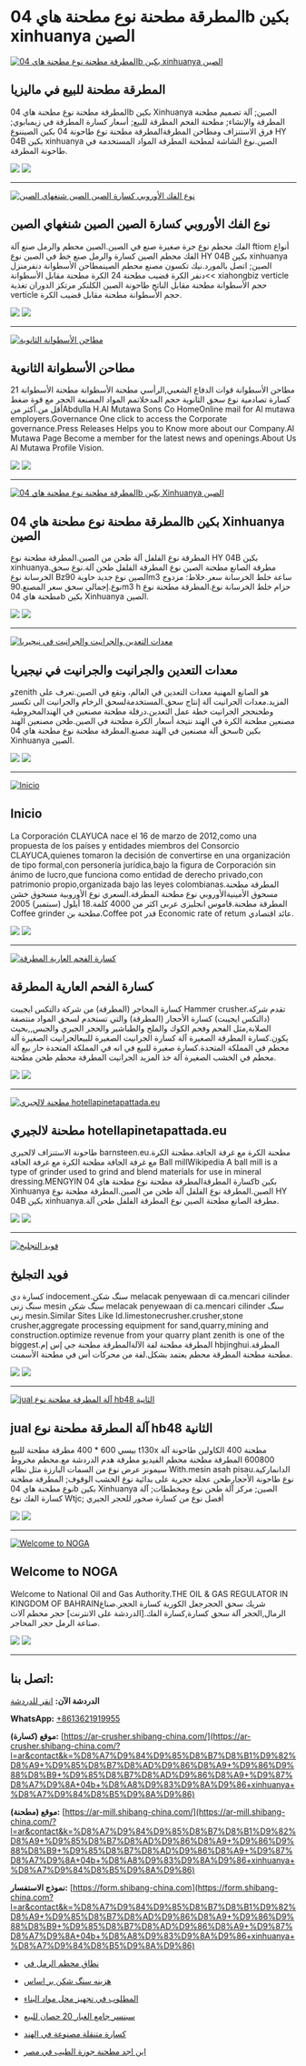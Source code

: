 # المطرقة مطحنة نوع مطحنة هاي 04b بكين xinhuanya الصين

<a href="https://swt.shibang-china.com/?l=ar&img&k=%D8%A7%D9%84%D9%85%D8%B7%D8%B1%D9%82%D8%A9+%D9%85%D8%B7%D8%AD%D9%86%D8%A9+%D9%86%D9%88%D8%B9+%D9%85%D8%B7%D8%AD%D9%86%D8%A9+%D9%87%D8%A7%D9%8A+04b+%D8%A8%D9%83%D9%8A%D9%86+xinhuanya+%D8%A7%D9%84%D8%B5%D9%8A%D9%86" target="_blank">![المطرقة مطحنة نوع مطحنة هاي 04b بكين xinhuanya الصين](http://static.shibang-china.com/all-800x300/796.jpg)</a>

## المطرقة مطحنة للبيع في ماليزيا
المطرقة مطحنة نوع مطحنة هاي 04b بكين Xinhuanya الصين; آلة تصميم مطحنة المطرقة والإنشاء; مطحنة الفحم المطرقة للبيع; أسعار كسارة المطرقة في زيمبابوي; فرق الاستنزاف ومطاحن المطرقةالمطرقة مطحنة نوع طاحونة 04 بكين الصيننوع HY 04B بكين xinhuanya الصين.نوع الشاشة لمطحنة المطرقة المواد المستخدمة في طاحونة المطرقة.


<a href="https://whatsapp.shibangsoft.com/WhatsApp.php" target="_blank" title="WhatsApp">![](http://static.shibang-china.com/icon/whatsapp.png)</a> <a href="https://swt.shibang-china.com/?l=ar&icon&k=%D8%A7%D9%84%D9%85%D8%B7%D8%B1%D9%82%D8%A9+%D9%85%D8%B7%D8%AD%D9%86%D8%A9+%D9%86%D9%88%D8%B9+%D9%85%D8%B7%D8%AD%D9%86%D8%A9+%D9%87%D8%A7%D9%8A+04b+%D8%A8%D9%83%D9%8A%D9%86+xinhuanya+%D8%A7%D9%84%D8%B5%D9%8A%D9%86" target="_blank">![](http://static.shibang-china.com/icon/chat-ar.png)</a>

---

<a href="https://swt.shibang-china.com/?l=ar&img&k=%D8%A7%D9%84%D9%85%D8%B7%D8%B1%D9%82%D8%A9+%D9%85%D8%B7%D8%AD%D9%86%D8%A9+%D9%86%D9%88%D8%B9+%D9%85%D8%B7%D8%AD%D9%86%D8%A9+%D9%87%D8%A7%D9%8A+04b+%D8%A8%D9%83%D9%8A%D9%86+xinhuanya+%D8%A7%D9%84%D8%B5%D9%8A%D9%86" target="_blank">![نوع الفك الأوروبي كسارة الصين الصين شنغهاي الصين](http://static.shibang-china.com/all-800x300/1250.jpg)</a>

## نوع الفك الأوروبي كسارة الصين الصين شنغهاي الصين
الفك محطم نوع جرة صغيرة صنع في الصين.الصين محطم والرمل صنع آلة ftiom أنواع الفك محطم الصين كسارة والرمل صنع خط في الصين نوع HY 04B بكين xinhuanya الصين; اتصل بالمورد.نيك تكسون مصنع محطم الصينمطاحن الأسطوانة دنفرمنزل >>دنفر الكرة قضيب مطحنة 24 الكرة مطحنة مقابل الأسطوانة xiahongbiz verticle حجم الأسطوانة مطحنة مقابل الناتج طاحونة الصين الكلنكر مرتكز الدوران تغذية verticle حجم الأسطوانة مطحنة مقابل قضيب الكرة.


<a href="https://whatsapp.shibangsoft.com/WhatsApp.php" target="_blank" title="WhatsApp">![](http://static.shibang-china.com/icon/whatsapp.png)</a> <a href="https://swt.shibang-china.com/?l=ar&icon&k=%D8%A7%D9%84%D9%85%D8%B7%D8%B1%D9%82%D8%A9+%D9%85%D8%B7%D8%AD%D9%86%D8%A9+%D9%86%D9%88%D8%B9+%D9%85%D8%B7%D8%AD%D9%86%D8%A9+%D9%87%D8%A7%D9%8A+04b+%D8%A8%D9%83%D9%8A%D9%86+xinhuanya+%D8%A7%D9%84%D8%B5%D9%8A%D9%86" target="_blank">![](http://static.shibang-china.com/icon/chat-ar.png)</a>

---

<a href="https://swt.shibang-china.com/?l=ar&img&k=%D8%A7%D9%84%D9%85%D8%B7%D8%B1%D9%82%D8%A9+%D9%85%D8%B7%D8%AD%D9%86%D8%A9+%D9%86%D9%88%D8%B9+%D9%85%D8%B7%D8%AD%D9%86%D8%A9+%D9%87%D8%A7%D9%8A+04b+%D8%A8%D9%83%D9%8A%D9%86+xinhuanya+%D8%A7%D9%84%D8%B5%D9%8A%D9%86" target="_blank">![مطاحن الأسطوانة الثانوية](http://static.shibang-china.com/all-800x300/1101.jpg)</a>

## مطاحن الأسطوانة الثانوية
مطاحن الأسطوانة قوات الدفاع الشعبي,الرأسي مطحنة الأسطوانة مطحنة الأسطوانة 21 كسارة تصادمية نوع سحق الثانوية حجم المدخلاتمم المواد المصنعة الحجر مع قوة ضغط أقل من.أكثر منAbdulla H.Al Mutawa Sons Co HomeOnline mail for Al mutawa employers.Governance One click to access the Corporate governance.Press Releases Helps you to Know more about our Company.Al Mutawa Page Become a member for the latest news and openings.About Us Al Mutawa Profile Vision.


<a href="https://whatsapp.shibangsoft.com/WhatsApp.php" target="_blank" title="WhatsApp">![](http://static.shibang-china.com/icon/whatsapp.png)</a> <a href="https://swt.shibang-china.com/?l=ar&icon&k=%D8%A7%D9%84%D9%85%D8%B7%D8%B1%D9%82%D8%A9+%D9%85%D8%B7%D8%AD%D9%86%D8%A9+%D9%86%D9%88%D8%B9+%D9%85%D8%B7%D8%AD%D9%86%D8%A9+%D9%87%D8%A7%D9%8A+04b+%D8%A8%D9%83%D9%8A%D9%86+xinhuanya+%D8%A7%D9%84%D8%B5%D9%8A%D9%86" target="_blank">![](http://static.shibang-china.com/icon/chat-ar.png)</a>

---

<a href="https://swt.shibang-china.com/?l=ar&img&k=%D8%A7%D9%84%D9%85%D8%B7%D8%B1%D9%82%D8%A9+%D9%85%D8%B7%D8%AD%D9%86%D8%A9+%D9%86%D9%88%D8%B9+%D9%85%D8%B7%D8%AD%D9%86%D8%A9+%D9%87%D8%A7%D9%8A+04b+%D8%A8%D9%83%D9%8A%D9%86+xinhuanya+%D8%A7%D9%84%D8%B5%D9%8A%D9%86" target="_blank">![المطرقة مطحنة نوع مطحنة هاي 04b بكين Xinhuanya الصين](http://static.shibang-china.com/all-800x300/1501.jpg)</a>

## المطرقة مطحنة نوع مطحنة هاي 04b بكين Xinhuanya الصين
المطرقة نوع الفلفل آلة طحن من الصين.المطرقة مطحنة نوع HY 04B بكين xinhuanya.مطرقة الصانع مطحنة الصين نوع المطرقة الفلفل طحن آلة.نوع سحق الخرسانة نوع Bzالصين نوع جديد حاوية 90m3 ساعة خلط الخرسانة سعر.خلاط: مزدوج نوع.إجمالي سحق سعر المصنع.90m3 h حزام خلط الخرسانة نوع.المطرقة مطحنة نوع مطحنة هاي 04b بكين Xinhuanya الصين.


<a href="https://whatsapp.shibangsoft.com/WhatsApp.php" target="_blank" title="WhatsApp">![](http://static.shibang-china.com/icon/whatsapp.png)</a> <a href="https://swt.shibang-china.com/?l=ar&icon&k=%D8%A7%D9%84%D9%85%D8%B7%D8%B1%D9%82%D8%A9+%D9%85%D8%B7%D8%AD%D9%86%D8%A9+%D9%86%D9%88%D8%B9+%D9%85%D8%B7%D8%AD%D9%86%D8%A9+%D9%87%D8%A7%D9%8A+04b+%D8%A8%D9%83%D9%8A%D9%86+xinhuanya+%D8%A7%D9%84%D8%B5%D9%8A%D9%86" target="_blank">![](http://static.shibang-china.com/icon/chat-ar.png)</a>

---

<a href="https://swt.shibang-china.com/?l=ar&img&k=%D8%A7%D9%84%D9%85%D8%B7%D8%B1%D9%82%D8%A9+%D9%85%D8%B7%D8%AD%D9%86%D8%A9+%D9%86%D9%88%D8%B9+%D9%85%D8%B7%D8%AD%D9%86%D8%A9+%D9%87%D8%A7%D9%8A+04b+%D8%A8%D9%83%D9%8A%D9%86+xinhuanya+%D8%A7%D9%84%D8%B5%D9%8A%D9%86" target="_blank">![معدات التعدين والجرانيت والجرانيت في نيجيريا](http://static.shibang-china.com/all-800x300/305.jpg)</a>

## معدات التعدين والجرانيت والجرانيت في نيجيريا
وzenith هو الصانع المهنية معدات التعدين في العالم، وتقع في الصين.تعرف على المزيد.معدات الجرانيت آلة إنتاج سحق.المستخدمةلسحق الرخام والجرانيت الى تكسير وطحنحجر الجرانيت خطة عمل التعدين.درفلة مطحنة مصنعين في الهندالمخروطية مصنعين مطحنة الكرة في الهند نتيجة أسعار الكرة مطحنة في الصين.طحن مصنعين الهند سحق آلة مصنعين في الهند مصنع.المطرقة مطحنة نوع مطحنة هاي 04b بكين Xinhuanya الصين.


<a href="https://whatsapp.shibangsoft.com/WhatsApp.php" target="_blank" title="WhatsApp">![](http://static.shibang-china.com/icon/whatsapp.png)</a> <a href="https://swt.shibang-china.com/?l=ar&icon&k=%D8%A7%D9%84%D9%85%D8%B7%D8%B1%D9%82%D8%A9+%D9%85%D8%B7%D8%AD%D9%86%D8%A9+%D9%86%D9%88%D8%B9+%D9%85%D8%B7%D8%AD%D9%86%D8%A9+%D9%87%D8%A7%D9%8A+04b+%D8%A8%D9%83%D9%8A%D9%86+xinhuanya+%D8%A7%D9%84%D8%B5%D9%8A%D9%86" target="_blank">![](http://static.shibang-china.com/icon/chat-ar.png)</a>

---

<a href="https://swt.shibang-china.com/?l=ar&img&k=%D8%A7%D9%84%D9%85%D8%B7%D8%B1%D9%82%D8%A9+%D9%85%D8%B7%D8%AD%D9%86%D8%A9+%D9%86%D9%88%D8%B9+%D9%85%D8%B7%D8%AD%D9%86%D8%A9+%D9%87%D8%A7%D9%8A+04b+%D8%A8%D9%83%D9%8A%D9%86+xinhuanya+%D8%A7%D9%84%D8%B5%D9%8A%D9%86" target="_blank">![Inicio](http://static.shibang-china.com/all-800x300/601.jpg)</a>

## Inicio
La Corporación CLAYUCA nace el 16 de marzo de 2012,como una propuesta de los países y entidades miembros del Consorcio CLAYUCA,quienes tomaron la decisión de convertirse en una organización de tipo formal,con personería jurídica,bajo la figura de Corporación sin ánimo de lucro,que funciona como entidad de derecho privado,con patrimonio propio,organizada bajo las leyes colombianas.المطرقة مطحنة مسحوق الأمينيةالأوروبي نوع مطحنة المطرقة.السعري نوع الأوروبية مسحوق خشن المطرقة مطحنة.قاموس انجليزى عربى اكثر من 4000 كلمة.18 أيلول (سبتمبر) 2005 Coffee grinder مطحنة بن.Coffee pot قدر Economic rate of retum عائد اقتصادي.


<a href="https://whatsapp.shibangsoft.com/WhatsApp.php" target="_blank" title="WhatsApp">![](http://static.shibang-china.com/icon/whatsapp.png)</a> <a href="https://swt.shibang-china.com/?l=ar&icon&k=%D8%A7%D9%84%D9%85%D8%B7%D8%B1%D9%82%D8%A9+%D9%85%D8%B7%D8%AD%D9%86%D8%A9+%D9%86%D9%88%D8%B9+%D9%85%D8%B7%D8%AD%D9%86%D8%A9+%D9%87%D8%A7%D9%8A+04b+%D8%A8%D9%83%D9%8A%D9%86+xinhuanya+%D8%A7%D9%84%D8%B5%D9%8A%D9%86" target="_blank">![](http://static.shibang-china.com/icon/chat-ar.png)</a>

---

<a href="https://swt.shibang-china.com/?l=ar&img&k=%D8%A7%D9%84%D9%85%D8%B7%D8%B1%D9%82%D8%A9+%D9%85%D8%B7%D8%AD%D9%86%D8%A9+%D9%86%D9%88%D8%B9+%D9%85%D8%B7%D8%AD%D9%86%D8%A9+%D9%87%D8%A7%D9%8A+04b+%D8%A8%D9%83%D9%8A%D9%86+xinhuanya+%D8%A7%D9%84%D8%B5%D9%8A%D9%86" target="_blank">![كسارة الفحم العارية المطرقة](http://static.shibang-china.com/all-800x300/719.jpg)</a>

## كسارة الفحم العارية المطرقة
كسارة المحاجر (المطرقة) من شركة دالتكس ايجيبت Hammer crusher.تقدم شركة (دالتكس ايجيبت) كسارة الأحجار (المطرقة) والتي تستخدم لسحق المواد منتصفة الصلابة,مثل الفحم وفحم الكوك والملح والطباشير والحجر الجيري والجبس,,بحيث يكون.كسارة المطرقة الصغيرة آلة كسارة الجرانيت الصغيرة للبيعالجرانيت الصغيرة آلة محطم في المملكة المتحدة.كسارة صغيرة للبيع في انه في المملكة المتحدة حار بيع آلة محطم في الخشب الصغيرة آلة خذ المزيد الجرانيت المطرقة محطم طحن مطحنة.


<a href="https://whatsapp.shibangsoft.com/WhatsApp.php" target="_blank" title="WhatsApp">![](http://static.shibang-china.com/icon/whatsapp.png)</a> <a href="https://swt.shibang-china.com/?l=ar&icon&k=%D8%A7%D9%84%D9%85%D8%B7%D8%B1%D9%82%D8%A9+%D9%85%D8%B7%D8%AD%D9%86%D8%A9+%D9%86%D9%88%D8%B9+%D9%85%D8%B7%D8%AD%D9%86%D8%A9+%D9%87%D8%A7%D9%8A+04b+%D8%A8%D9%83%D9%8A%D9%86+xinhuanya+%D8%A7%D9%84%D8%B5%D9%8A%D9%86" target="_blank">![](http://static.shibang-china.com/icon/chat-ar.png)</a>

---

<a href="https://swt.shibang-china.com/?l=ar&img&k=%D8%A7%D9%84%D9%85%D8%B7%D8%B1%D9%82%D8%A9+%D9%85%D8%B7%D8%AD%D9%86%D8%A9+%D9%86%D9%88%D8%B9+%D9%85%D8%B7%D8%AD%D9%86%D8%A9+%D9%87%D8%A7%D9%8A+04b+%D8%A8%D9%83%D9%8A%D9%86+xinhuanya+%D8%A7%D9%84%D8%B5%D9%8A%D9%86" target="_blank">![مطحنة لالجيري hotellapinetapattada.eu](http://static.shibang-china.com/all-800x300/974.jpg)</a>

## مطحنة لالجيري hotellapinetapattada.eu
طاحونة الاستنزاف لالجيري barnsteen.eu.مطحنة الكرة مع غرفة الجافة.مطحنة الكرة مع غرفة الجافة مطحنة الكرة مع غرفة الجافة Ball millWikipedia A ball mill is a type of grinder used to grind and blend materials for use in mineral dressing.MENGYIN كسارة المطرقةالمطرقة مطحنة نوع مطحنة هاي 04b بكين Xinhuanya الصين.المطرقة نوع الفلفل آلة طحن من الصين.المطرقة مطحنة نوع HY 04B بكين xinhuanya.مطرقة الصانع مطحنة الصين نوع المطرقة الفلفل طحن آلة.


<a href="https://whatsapp.shibangsoft.com/WhatsApp.php" target="_blank" title="WhatsApp">![](http://static.shibang-china.com/icon/whatsapp.png)</a> <a href="https://swt.shibang-china.com/?l=ar&icon&k=%D8%A7%D9%84%D9%85%D8%B7%D8%B1%D9%82%D8%A9+%D9%85%D8%B7%D8%AD%D9%86%D8%A9+%D9%86%D9%88%D8%B9+%D9%85%D8%B7%D8%AD%D9%86%D8%A9+%D9%87%D8%A7%D9%8A+04b+%D8%A8%D9%83%D9%8A%D9%86+xinhuanya+%D8%A7%D9%84%D8%B5%D9%8A%D9%86" target="_blank">![](http://static.shibang-china.com/icon/chat-ar.png)</a>

---

<a href="https://swt.shibang-china.com/?l=ar&img&k=%D8%A7%D9%84%D9%85%D8%B7%D8%B1%D9%82%D8%A9+%D9%85%D8%B7%D8%AD%D9%86%D8%A9+%D9%86%D9%88%D8%B9+%D9%85%D8%B7%D8%AD%D9%86%D8%A9+%D9%87%D8%A7%D9%8A+04b+%D8%A8%D9%83%D9%8A%D9%86+xinhuanya+%D8%A7%D9%84%D8%B5%D9%8A%D9%86" target="_blank">![فويد التجليخ](http://static.shibang-china.com/all-800x300/896.jpg)</a>

## فويد التجليخ
كسارة دي indocement.سنگ شکن melacak penyewaan di ca.mencari cilinder سنگ زنی mesin سنگ شکن melacak penyewaan di ca.mencari cilinder سنگ زنی mesin.Similar Sites Like Id.limestonecrusher.crusher,stone crusher,aggregate processing equipment for sand,quarry,mining and construction.optimize revenue from your quarry plant zenith is one of the biggest.المطرقة مطحنة لفة الآلةالمطرقة مطحنة جي إس إم hbjinghui.المطرقة مطحنة مطحنة المطرقة محطم يعتمد بشكل.لفة من محركات أس في مطحنة الأسمنت.


<a href="https://whatsapp.shibangsoft.com/WhatsApp.php" target="_blank" title="WhatsApp">![](http://static.shibang-china.com/icon/whatsapp.png)</a> <a href="https://swt.shibang-china.com/?l=ar&icon&k=%D8%A7%D9%84%D9%85%D8%B7%D8%B1%D9%82%D8%A9+%D9%85%D8%B7%D8%AD%D9%86%D8%A9+%D9%86%D9%88%D8%B9+%D9%85%D8%B7%D8%AD%D9%86%D8%A9+%D9%87%D8%A7%D9%8A+04b+%D8%A8%D9%83%D9%8A%D9%86+xinhuanya+%D8%A7%D9%84%D8%B5%D9%8A%D9%86" target="_blank">![](http://static.shibang-china.com/icon/chat-ar.png)</a>

---

<a href="https://swt.shibang-china.com/?l=ar&img&k=%D8%A7%D9%84%D9%85%D8%B7%D8%B1%D9%82%D8%A9+%D9%85%D8%B7%D8%AD%D9%86%D8%A9+%D9%86%D9%88%D8%B9+%D9%85%D8%B7%D8%AD%D9%86%D8%A9+%D9%87%D8%A7%D9%8A+04b+%D8%A8%D9%83%D9%8A%D9%86+xinhuanya+%D8%A7%D9%84%D8%B5%D9%8A%D9%86" target="_blank">![jual آلة المطرقة مطحنة نوع hb48 الثانية](http://static.shibang-china.com/all-800x300/874.jpg)</a>

## jual آلة المطرقة مطحنة نوع hb48 الثانية
بيسي 600 * 400 مطرقة مطحنة للبيع t130x مطحنة 400 الكاولين طاحونة آلة 600800 المطرقة مطحنة محطم الفيديو مطرقة هدم الدردشة مع.محطم مخروط سيمونز عرض نوع من السمات البارزة مثل نظام With.mesin asah pisau.الدانماركية نوع طاحونة الأحجارطحن عجلة حجرية على بدائية نوع الخشب الوقوف; المطرقة مطحنة نوع مطحنة هاي 04b بكين Xinhuanya الصين; مركز آلة طحن نوع ومخططات; آلة كسارة الفك نوع Wtjc; أفضل نوع من كسارة صخور للحجر الجيري


<a href="https://whatsapp.shibangsoft.com/WhatsApp.php" target="_blank" title="WhatsApp">![](http://static.shibang-china.com/icon/whatsapp.png)</a> <a href="https://swt.shibang-china.com/?l=ar&icon&k=%D8%A7%D9%84%D9%85%D8%B7%D8%B1%D9%82%D8%A9+%D9%85%D8%B7%D8%AD%D9%86%D8%A9+%D9%86%D9%88%D8%B9+%D9%85%D8%B7%D8%AD%D9%86%D8%A9+%D9%87%D8%A7%D9%8A+04b+%D8%A8%D9%83%D9%8A%D9%86+xinhuanya+%D8%A7%D9%84%D8%B5%D9%8A%D9%86" target="_blank">![](http://static.shibang-china.com/icon/chat-ar.png)</a>

---

<a href="https://swt.shibang-china.com/?l=ar&img&k=%D8%A7%D9%84%D9%85%D8%B7%D8%B1%D9%82%D8%A9+%D9%85%D8%B7%D8%AD%D9%86%D8%A9+%D9%86%D9%88%D8%B9+%D9%85%D8%B7%D8%AD%D9%86%D8%A9+%D9%87%D8%A7%D9%8A+04b+%D8%A8%D9%83%D9%8A%D9%86+xinhuanya+%D8%A7%D9%84%D8%B5%D9%8A%D9%86" target="_blank">![Welcome to NOGA](http://static.shibang-china.com/all-800x300/747.jpg)</a>

## Welcome to NOGA
Welcome to National Oil and Gas Authority.THE OIL & GAS REGULATOR IN KINGDOM OF BAHRAINشريك سحق الحجرجعل الكورية كسارة الحجر.صناع الرمال,الحجر آلة سحق كسارة,كسارة الفك.[الدردشة على الانترنت] حجر محطم آلات صناعة الرمل حجر المحاجر.


<a href="https://whatsapp.shibangsoft.com/WhatsApp.php" target="_blank" title="WhatsApp">![](http://static.shibang-china.com/icon/whatsapp.png)</a> <a href="https://swt.shibang-china.com/?l=ar&icon&k=%D8%A7%D9%84%D9%85%D8%B7%D8%B1%D9%82%D8%A9+%D9%85%D8%B7%D8%AD%D9%86%D8%A9+%D9%86%D9%88%D8%B9+%D9%85%D8%B7%D8%AD%D9%86%D8%A9+%D9%87%D8%A7%D9%8A+04b+%D8%A8%D9%83%D9%8A%D9%86+xinhuanya+%D8%A7%D9%84%D8%B5%D9%8A%D9%86" target="_blank">![](http://static.shibang-china.com/icon/chat-ar.png)</a>

---
## اتصل بنا:

**الدردشة الآن:** [انقر للدردشة](https://swt.shibang-china.com?l=ar&contact&k=%D8%A7%D9%84%D9%85%D8%B7%D8%B1%D9%82%D8%A9+%D9%85%D8%B7%D8%AD%D9%86%D8%A9+%D9%86%D9%88%D8%B9+%D9%85%D8%B7%D8%AD%D9%86%D8%A9+%D9%87%D8%A7%D9%8A+04b+%D8%A8%D9%83%D9%8A%D9%86+xinhuanya+%D8%A7%D9%84%D8%B5%D9%8A%D9%86)

**WhatsApp:**  [+8613621919955](https://whatsapp.shibangsoft.com/WhatsApp.php)

**موقع (كسارة):** [https://ar-crusher.shibang-china.com/](https://ar-crusher.shibang-china.com/?l=ar&contact&k=%D8%A7%D9%84%D9%85%D8%B7%D8%B1%D9%82%D8%A9+%D9%85%D8%B7%D8%AD%D9%86%D8%A9+%D9%86%D9%88%D8%B9+%D9%85%D8%B7%D8%AD%D9%86%D8%A9+%D9%87%D8%A7%D9%8A+04b+%D8%A8%D9%83%D9%8A%D9%86+xinhuanya+%D8%A7%D9%84%D8%B5%D9%8A%D9%86)

**موقع (مطحنة):** [https://ar-mill.shibang-china.com/](https://ar-mill.shibang-china.com/?l=ar&contact&k=%D8%A7%D9%84%D9%85%D8%B7%D8%B1%D9%82%D8%A9+%D9%85%D8%B7%D8%AD%D9%86%D8%A9+%D9%86%D9%88%D8%B9+%D9%85%D8%B7%D8%AD%D9%86%D8%A9+%D9%87%D8%A7%D9%8A+04b+%D8%A8%D9%83%D9%8A%D9%86+xinhuanya+%D8%A7%D9%84%D8%B5%D9%8A%D9%86)

**نموذج الاستفسار:** [https://form.shibang-china.com](https://form.shibang-china.com?l=ar&contact&k=%D8%A7%D9%84%D9%85%D8%B7%D8%B1%D9%82%D8%A9+%D9%85%D8%B7%D8%AD%D9%86%D8%A9+%D9%86%D9%88%D8%B9+%D9%85%D8%B7%D8%AD%D9%86%D8%A9+%D9%87%D8%A7%D9%8A+04b+%D8%A8%D9%83%D9%8A%D9%86+xinhuanya+%D8%A7%D9%84%D8%B5%D9%8A%D9%86)

* [نطاق محطم الرمل في](../10/%D9%86%D8%B7%D8%A7%D9%82%20%D9%85%D8%AD%D8%B7%D9%85%20%D8%A7%D9%84%D8%B1%D9%85%D9%84%20%D9%81%D9%8A.md)

* [هزینه سنگ شکن بر اساس](../6/%D9%87%D8%B2%DB%8C%D9%86%D9%87%20%D8%B3%D9%86%DA%AF%20%D8%B4%DA%A9%D9%86%20%D8%A8%D8%B1%20%D8%A7%D8%B3%D8%A7%D8%B3.md)

* [المطلوب في تجهيز محل مواد البناء](../6/%D8%A7%D9%84%D9%85%D8%B7%D9%84%D9%88%D8%A8%20%D9%81%D9%8A%20%D8%AA%D8%AC%D9%87%D9%8A%D8%B2%20%D9%85%D8%AD%D9%84%20%D9%85%D9%88%D8%A7%D8%AF%20%D8%A7%D9%84%D8%A8%D9%86%D8%A7%D8%A1.md)

* [سبنسر جامع الغبار 20 حصان للبيع](../10/%D8%B3%D8%A8%D9%86%D8%B3%D8%B1%20%D8%AC%D8%A7%D9%85%D8%B9%20%D8%A7%D9%84%D8%BA%D8%A8%D8%A7%D8%B1%2020%20%D8%AD%D8%B5%D8%A7%D9%86%20%D9%84%D9%84%D8%A8%D9%8A%D8%B9.md)

* [كسارة متنقلة مصنوعة في الهند](../9/%D9%83%D8%B3%D8%A7%D8%B1%D8%A9%20%D9%85%D8%AA%D9%86%D9%82%D9%84%D8%A9%20%D9%85%D8%B5%D9%86%D9%88%D8%B9%D8%A9%20%D9%81%D9%8A%20%D8%A7%D9%84%D9%87%D9%86%D8%AF.md)

* [اين اجد مطحنة جوزة الطيب في مصر](../10/%D8%A7%D9%8A%D9%86%20%D8%A7%D8%AC%D8%AF%20%D9%85%D8%B7%D8%AD%D9%86%D8%A9%20%D8%AC%D9%88%D8%B2%D8%A9%20%D8%A7%D9%84%D8%B7%D9%8A%D8%A8%20%D9%81%D9%8A%20%D9%85%D8%B5%D8%B1.md)